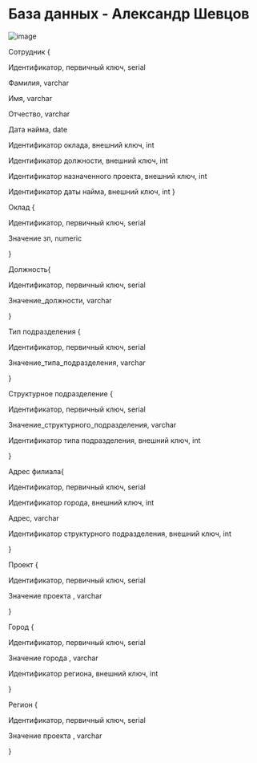 # База данных - Александр Шевцов
![image](https://github.com/aztecprod/Databse/assets/25949605/717afa94-1c2c-41ff-b0f3-dda3ec1ae0e5)

Сотрудник {

Идентификатор, первичный ключ, serial

Фамилия, varchar

Имя, varchar

Отчество, varchar

Дата найма, date

Идентификатор оклада, внешний ключ, int 

Идентификатор должности, внешний ключ, int 

Идентификатор назначенного проекта, внешний ключ, int

Идентификатор даты найма, внешний ключ, int
}

Оклад {

Идентификатор, первичный ключ, serial

Значение зп, numeric

}

Должность{

Идентификатор, первичный ключ, serial

Значение_должности, varchar

}

Тип подразделения {

Идентификатор, первичный ключ, serial

Значение_типа_подразделения, varchar

}

Структурное подразделение {

Идентификатор, первичный ключ, serial

Значение_структурного_подразделения, varchar

Идентификатор типа подразделения, внешний ключ, int

}

Адрес филиала{

Идентификатор, первичный ключ, serial

Идентификатор города, внешний ключ, int

Адрес, varchar

Идентификатор структурного подразделения, внешний ключ, int

}

Проект {  

Идентификатор, первичный ключ, serial

Значение проекта , varchar

}

Город {  

Идентификатор, первичный ключ, serial

Значение города , varchar

Идентификатор региона, внешний ключ, int

}

Регион {  

Идентификатор, первичный ключ, serial

Значение проекта , varchar

}


